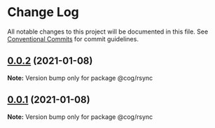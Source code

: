 # Change Log

All notable changes to this project will be documented in this file.
See [Conventional Commits](https://conventionalcommits.org) for commit guidelines.

## [0.0.2](https://github.com/gearbox-built/cog/compare/v0.0.1...v0.0.2) (2021-01-08)

**Note:** Version bump only for package @cog/rsync





## [0.0.1](https://github.com/gearbox-built/cog/compare/v1.0.1...v0.0.1) (2021-01-08)

**Note:** Version bump only for package @cog/rsync
